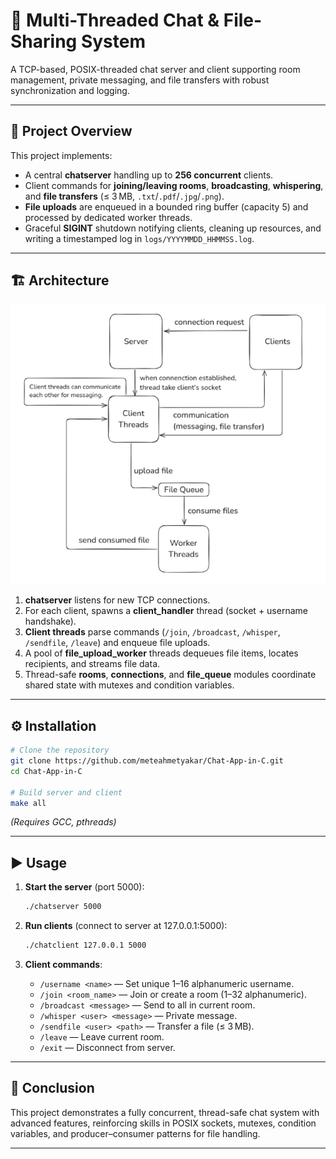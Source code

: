 # 📌 Multi-Threaded Chat & File-Sharing System

A TCP-based, POSIX-threaded chat server and client supporting room management, private messaging, and file transfers with robust synchronization and logging.

---

## 📖 Project Overview

This project implements:
- A central **chatserver** handling up to **256 concurrent** clients.
- Client commands for **joining/leaving rooms**, **broadcasting**, **whispering**, and **file transfers** (≤ 3 MB, `.txt`/`.pdf`/`.jpg`/`.png`).
- **File uploads** are enqueued in a bounded ring buffer (capacity 5) and processed by dedicated worker threads.
- Graceful **SIGINT** shutdown notifying clients, cleaning up resources, and writing a timestamped log in `logs/YYYYMMDD_HHMMSS.log`.

---

## 🏗️ Architecture

<img src="https://github.com/meteahmetyakar/Chat-App-in-C/blob/main/images/architecture-diagram.png"/>

1. **chatserver** listens for new TCP connections.
2. For each client, spawns a **client_handler** thread (socket + username handshake).
3. **Client threads** parse commands (`/join`, `/broadcast`, `/whisper`, `/sendfile`, `/leave`) and enqueue file uploads.
4. A pool of **file_upload_worker** threads dequeues file items, locates recipients, and streams file data.
5. Thread-safe **rooms**, **connections**, and **file_queue** modules coordinate shared state with mutexes and condition variables.

---

## ⚙️ Installation

```bash
# Clone the repository
git clone https://github.com/meteahmetyakar/Chat-App-in-C.git
cd Chat-App-in-C

# Build server and client
make all
```

*(Requires GCC, pthreads)*

---

## ▶️ Usage

1. **Start the server** (port 5000):
   ```bash
   ./chatserver 5000
   ```

2. **Run clients** (connect to server at 127.0.0.1:5000):
   ```bash
   ./chatclient 127.0.0.1 5000
   ```

3. **Client commands**:
   - `/username <name>` — Set unique 1–16 alphanumeric username.
   - `/join <room_name>` — Join or create a room (1–32 alphanumeric).
   - `/broadcast <message>` — Send to all in current room.
   - `/whisper <user> <message>` — Private message.
   - `/sendfile <user> <path>` — Transfer a file (≤ 3 MB).
   - `/leave` — Leave current room.
   - `/exit` — Disconnect from server.

---

## 📜 Conclusion

This project demonstrates a fully concurrent, thread-safe chat system with advanced features, reinforcing skills in POSIX sockets, mutexes, condition variables, and producer–consumer patterns for file handling.

---
